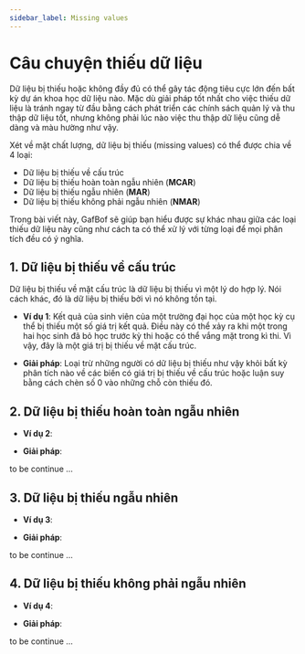 ```yaml
---
sidebar_label: Missing values
---
```


# Câu chuyện thiếu dữ liệu

Dữ liệu bị thiếu hoặc không đầy đủ có thể gây tác động tiêu cực lớn đến bất kỳ dự án khoa học dữ liệu nào. Mặc dù giải pháp tốt nhất cho việc thiếu dữ liệu là tránh ngay từ đầu bằng cách phát triển các chính sách quản lý và thu thập dữ liệu tốt, nhưng không phải lúc nào việc thu thập dữ liệu cũng dễ dàng và màu hường như vậy.

Xét về mặt chất lượng, dữ liệu bị thiếu (missing values) có thể được chia về 4 loại:

- Dữ liệu bị thiếu về cấu trúc
- Dữ liệu bị thiếu hoàn toàn ngẫu nhiên (**MCAR**)
- Dữ liệu bị thiếu ngẫu nhiên (**MAR**)
- Dữ liệu bị thiếu không phải ngẫu nhiên (**NMAR**)

Trong bài viết này, GafBof sẽ giúp bạn hiểu được sự khác nhau giữa các loại thiếu dữ liệu này cũng như cách ta có thể xử lý với từng loại để mọi phân tích đều có ý nghĩa.

## 1. Dữ liệu bị thiếu về cấu trúc

Dữ liệu bị thiếu về mặt cấu trúc là dữ liệu bị thiếu vì một lý do hợp lý. Nói cách khác, đó là dữ liệu bị thiếu bởi vì nó không tồn tại.

- **Ví dụ 1**: Kết quả của sinh viên của một trường đại học của một học kỳ cụ thể bị thiếu một số giá trị kết quả. Điều này có thể xảy ra khi một trong hai học sinh đã bỏ học trước kỳ thi hoặc có thể vắng mặt trong kì thi. Vì vậy, đây là một giá trị bị thiếu về mặt cấu trúc.

- **Giải pháp**: Loại trừ những người có dữ liệu bị thiếu như vậy khỏi bất kỳ phân tích nào về các biến có giá trị bị thiếu về cấu trúc hoặc luận suy bằng cách chèn số 0 vào những chỗ còn thiếu đó.

## 2. Dữ liệu bị thiếu hoàn toàn ngẫu nhiên

- **Ví dụ 2**:

- **Giải pháp**:

to be continue ...

## 3. Dữ liệu bị thiếu ngẫu nhiên

- **Ví dụ 3**:

- **Giải pháp**:

to be continue ...

## 4. Dữ liệu bị thiếu không phải ngẫu nhiên

- **Ví dụ 4**:

- **Giải pháp**:

to be continue ...
